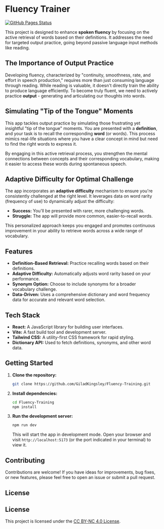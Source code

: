 # Fluency Trainer

[![GitHub Pages Status](https://img.shields.io/github/deployments/GiladKingsley/Fluency-Training/github-pages?label=GitHub%20Pages&logo=github)](https://giladkingsley.github.io/Fluency-Training/)

This project is designed to enhance **spoken fluency** by focusing on the active retrieval of words based on their definitions. It addresses the need for targeted output practice, going beyond passive language input methods like reading.

## The Importance of Output Practice

Developing fluency, characterized by "continuity, smoothness, rate, and effort in speech production," requires more than just consuming language through reading. While reading is valuable, it doesn't directly train the ability to produce language efficiently. To become truly fluent, we need to actively practice **output** - generating and articulating our thoughts into words.

## Simulating "Tip of the Tongue" Moments

This app tackles output practice by simulating those frustrating yet insightful "tip of the tongue" moments. You are presented with a **definition**, and your task is to recall the corresponding **word** (or words). This process mimics real-life situations where you have a clear concept in mind but need to find the right words to express it.

By engaging in this active retrieval process, you strengthen the mental connections between concepts and their corresponding vocabulary, making it easier to access these words during spontaneous speech.

## Adaptive Difficulty for Optimal Challenge

The app incorporates an **adaptive difficulty** mechanism to ensure you're consistently challenged at the right level. It leverages data on word rarity (frequency of use) to dynamically adjust the difficulty:

*   **Success:** You'll be presented with rarer, more challenging words.
*   **Struggle:** The app will provide more common, easier-to-recall words.

This personalized approach keeps you engaged and promotes continuous improvement in your ability to retrieve words across a wide range of vocabulary.

## Features

*   **Definition-Based Retrieval:** Practice recalling words based on their definitions.
*   **Adaptive Difficulty:** Automatically adjusts word rarity based on your performance.
*   **Synonym Option:** Choose to include synonyms for a broader vocabulary challenge.
*   **Data-Driven:** Uses a comprehensive dictionary and word frequency data for accurate and relevant word selection.

## Tech Stack

*   **React:** A JavaScript library for building user interfaces.
*   **Vite:** A fast build tool and development server.
*   **Tailwind CSS:** A utility-first CSS framework for rapid styling.
*   **Dictionary API:** Used to fetch definitions, synonyms, and other word data.

## Getting Started

1. **Clone the repository:**

    ```bash
    git clone https://github.com/GiladKingsley/Fluency-Training.git
    ```

2. **Install dependencies:**

    ```bash
    cd Fluency-Training
    npm install
    ```

3. **Run the development server:**

    ```bash
    npm run dev
    ```

    This will start the app in development mode. Open your browser and visit `http://localhost:5173` (or the port indicated in your terminal) to view it.

## Contributing

Contributions are welcome! If you have ideas for improvements, bug fixes, or new features, please feel free to open an issue or submit a pull request.

## License

## License

This project is licensed under the [CC BY-NC 4.0 License](LICENSE.md).
